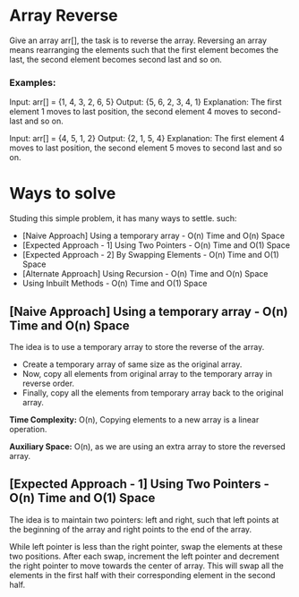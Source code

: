 # Array Reverse
Give an array arr[], the task is to reverse the array. Reversing an array means rearranging the elements such that the first element becomes the last, the second element becomes second last and so on.

### Examples:

Input: arr[] = {1, 4, 3, 2, 6, 5}
Output: {5, 6, 2, 3, 4, 1}
Explanation: The first element 1 moves to last position, the second element 4 moves to second-last and so on.

Input: arr[] = {4, 5, 1, 2}
Output: {2, 1, 5, 4}
Explanation: The first element 4 moves to last position, the second element 5 moves to second last and so on.

# Ways to solve
Studing this simple problem, it has many ways to settle. such:

- [Naive Approach] Using a temporary array - O(n) Time and O(n) Space
- [Expected Approach - 1] Using Two Pointers - O(n) Time and O(1) Space
- [Expected Approach - 2] By Swapping Elements - O(n) Time and O(1) Space
- [Alternate Approach] Using Recursion - O(n) Time and O(n) Space
- Using Inbuilt Methods - O(n) Time and O(1) Space

## [Naive Approach] Using a temporary array - O(n) Time and O(n) Space
The idea is to use a temporary array to store the reverse of the array.

- Create a temporary array of same size as the original array.
- Now, copy all elements from original array to the temporary array in reverse order.
- Finally, copy all the elements from temporary array back to the original array.

**Time Complexity:** O(n), Copying elements to a new array is a linear operation.

**Auxiliary Space:** O(n), as we are using an extra array to store the reversed array.

## [Expected Approach - 1] Using Two Pointers - O(n) Time and O(1) Space
The idea is to maintain two pointers: left and right, such that left points at the beginning of the array and right points to the end of the array.

While left pointer is less than the right pointer, swap the elements at these two positions. After each swap, increment the left pointer and decrement the right pointer to move towards the center of array. This will swap all the elements in the first half with their corresponding element in the second half.